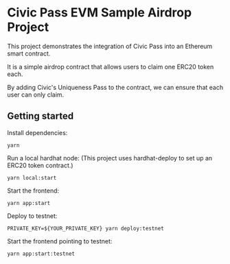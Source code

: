 # Civic Pass EVM Sample Airdrop Project

This project demonstrates the integration of Civic Pass into an Ethereum smart contract.

It is a simple airdrop contract that allows users to claim one ERC20 token each.

By adding Civic's Uniqueness Pass to the contract, we can ensure that each user can only claim.

## Getting started

Install dependencies:

```shell
yarn
```

Run a local hardhat node:
(This project uses hardhat-deploy to set up an ERC20 token contract.)

```shell
yarn local:start
```

Start the frontend:

```shell
yarn app:start
```

Deploy to testnet:

```shell
PRIVATE_KEY=${YOUR_PRIVATE_KEY} yarn deploy:testnet
```

Start the frontend pointing to testnet:

```shell
yarn app:start:testnet
```